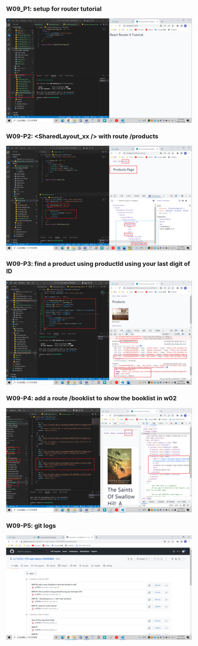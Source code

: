 ### W09_P1: setup for router tutorial

![](P1.png)

### W09-P2: <SharedLayout_xx /> with route /products

![](P2.png)

### W09-P3: find a product using productId using your last digit of ID

![](P3.png)

### W09-P4: add a route /booklist to show the booklist in w02

![](P4.png)

### W09-P5: git logs

![](all_log.png)
